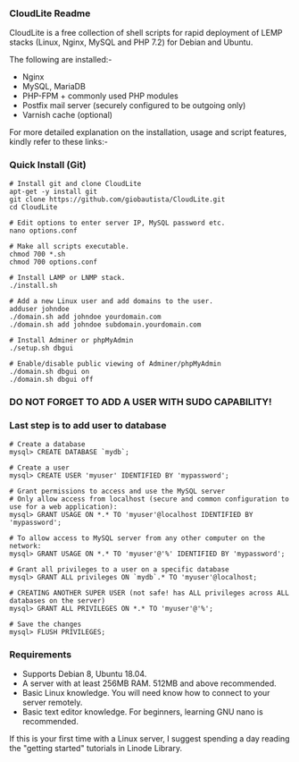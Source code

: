 ### CloudLite Readme

CloudLite is a free collection of shell scripts for rapid deployment of LEMP stacks (Linux, Nginx, MySQL and PHP 7.2) for Debian and Ubuntu.

The following are installed:-

-   Nginx
-   MySQL, MariaDB
-   PHP-FPM + commonly used PHP modules
-   Postfix mail server (securely configured to be outgoing only)
-   Varnish cache (optional)

For more detailed explanation on the installation, usage and script features,
kindly refer to these links:-

### Quick Install (Git)

    # Install git and clone CloudLite
    apt-get -y install git
    git clone https://github.com/giobautista/CloudLite.git
    cd CloudLite

    # Edit options to enter server IP, MySQL password etc.
    nano options.conf

    # Make all scripts executable.
    chmod 700 *.sh
    chmod 700 options.conf

    # Install LAMP or LNMP stack.
    ./install.sh

    # Add a new Linux user and add domains to the user.
    adduser johndoe
    ./domain.sh add johndoe yourdomain.com
    ./domain.sh add johndoe subdomain.yourdomain.com

    # Install Adminer or phpMyAdmin
    ./setup.sh dbgui

    # Enable/disable public viewing of Adminer/phpMyAdmin
    ./domain.sh dbgui on
    ./domain.sh dbgui off

### DO NOT FORGET TO ADD A USER WITH SUDO CAPABILITY!

### Last step is to add user to database

    # Create a database
    mysql> CREATE DATABASE `mydb`;

    # Create a user
    mysql> CREATE USER 'myuser' IDENTIFIED BY 'mypassword';

    # Grant permissions to access and use the MySQL server
    # Only allow access from localhost (secure and common configuration to use for a web application):
    mysql> GRANT USAGE ON *.* TO 'myuser'@localhost IDENTIFIED BY 'mypassword';

    # To allow access to MySQL server from any other computer on the network:
    mysql> GRANT USAGE ON *.* TO 'myuser'@'%' IDENTIFIED BY 'mypassword';

    # Grant all privileges to a user on a specific database
    mysql> GRANT ALL privileges ON `mydb`.* TO 'myuser'@localhost;

    # CREATING ANOTHER SUPER USER (not safe! has ALL privileges across ALL databases on the server)
    mysql> GRANT ALL PRIVILEGES ON *.* TO 'myuser'@'%';

    # Save the changes
    mysql> FLUSH PRIVILEGES;

### Requirements

-   Supports Debian 8, Ubuntu 18.04.
-   A server with at least 256MB RAM. 512MB and above recommended.
-   Basic Linux knowledge. You will need know how to connect to your
    server remotely.
-   Basic text editor knowledge. For beginners, learning GNU nano is
    recommended.

If this is your first time with a Linux server, I suggest spending a day reading the "getting started" tutorials in Linode Library.